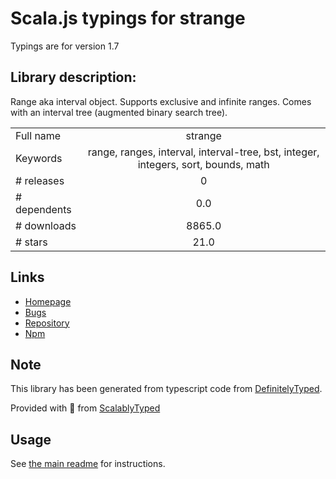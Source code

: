 
# Scala.js typings for strange

Typings are for version 1.7

## Library description:
Range aka interval object. Supports exclusive and infinite ranges. Comes with an interval tree (augmented binary search tree).

|                    |                 |
| ------------------ | :-------------: |
| Full name          | strange |
| Keywords           | range, ranges, interval, interval-tree, bst, integer, integers, sort, bounds, math |
| # releases         | 0 |
| # dependents       | 0.0 |
| # downloads        | 8865.0 |
| # stars            | 21.0 |

## Links
- [Homepage](https://github.com/moll/js-strange)
- [Bugs](https://github.com/moll/js-strange/issues)
- [Repository](https://github.com/moll/js-strange)
- [Npm](https://www.npmjs.com/package/strange)
    


## Note
This library has been generated from typescript code from [DefinitelyTyped](https://definitelytyped.org).

Provided with :purple_heart: from [ScalablyTyped](https://github.com/oyvindberg/ScalablyTyped)

## Usage
See [the main readme](../../readme.md) for instructions.


